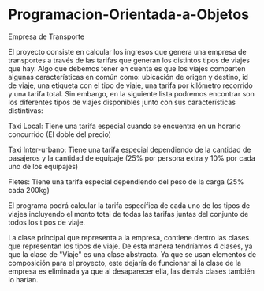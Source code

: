 # Programacion-Orientada-a-Objetos
Empresa de Transporte

El proyecto consiste en calcular los ingresos que genera una empresa de transportes a través de las tarifas que generan los distintos tipos de viajes que hay. Algo que debemos tener en cuenta es que los viajes comparten algunas características en común como: ubicación de origen y destino, id de viaje, una etiqueta con el tipo de viaje, una tarifa por kilómetro recorrido y una tarifa total. Sin embargo, en la siguiente lista podremos encontrar son los diferentes tipos de viajes disponibles junto con sus características distintivas:

Taxi Local: Tiene una tarifa especial cuando se encuentra en un horario concurrido (El doble del precio)

Taxi Inter-urbano: Tiene una tarifa especial dependiendo de la cantidad de pasajeros y la cantidad de equipaje (25% por persona extra y 10% por cada uno de los equipajes)

Fletes: Tiene una tarifa especial dependiendo del peso de la carga (25% cada 200kg)

El programa podrá calcular la tarifa específica de cada uno de los tipos de viajes incluyendo el monto total de todas las tarifas juntas del conjunto de todos los tipos de viaje.

La clase principal que representa a la empresa, contiene dentro las clases que representan los tipos de viaje. De esta manera tendríamos 4 clases, ya que la clase de "Viaje" es una clase abstracta. Ya que se usan elementos de composición para el proyecto, este dejaría de funcionar si la clase de la empresa es eliminada ya que al desaparecer ella, las demás clases también lo harían.

